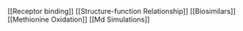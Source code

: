 [[Receptor binding]]
[[Structure-function Relationship]]
[[Biosimilars]]
[[Methionine Oxidation]]
[[Md Simulations]]
